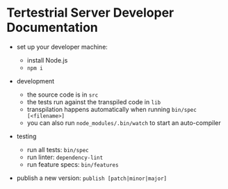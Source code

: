 # Tertestrial Server Developer Documentation

- set up your developer machine:
  - install Node.js
  - `npm i`

- development
  - the source code is in `src`
  - the tests run against the transpiled code in `lib`
  - transpilation happens automatically when running `bin/spec [<filename>]`
  - you can also run `node_modules/.bin/watch` to start an auto-compiler

- testing
  - run all tests: `bin/spec`
  - run linter: `dependency-lint`
  - run feature specs: `bin/features`

- publish a new version: `publish [patch|minor|major]`
